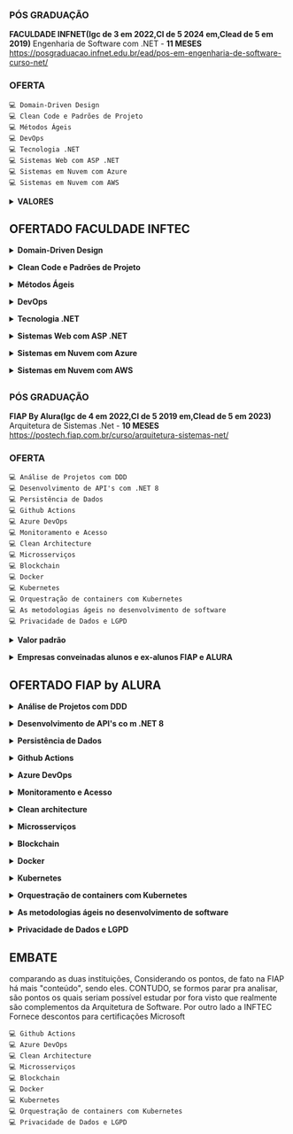 ### PÓS GRADUAÇÃO
**FACULDADE INFNET(Igc de 3 em 2022,CI de 5 2024 em,CIead de 5 em 2019)**  Engenharia de Software com .NET - **11 MESES**<BR>
https://posgraduacao.infnet.edu.br/ead/pos-em-engenharia-de-software-curso-net/
### OFERTA
    💻 Domain-Driven Design
    💻 Clean Code e Padrões de Projeto
    💻 Métodos Ágeis
    💻 DevOps
    💻 Tecnologia .NET
    💻 Sistemas Web com ASP .NET
    💻 Sistemas em Nuvem com Azure
    💻 Sistemas em Nuvem com AWS

<details>
    <summary><b>VALORES</b></summary>

    Para residentes do seu estado(SAO PAULO), temos um CUPOM OFF* de 58% 
    para essa pós-graduação. Com ele o valor fica em:
        
        . 18x de R$ 521,54 no cartão de crédito ou
        . 13x de R$ 691,04 no cartão de crédito (recorrente sem comprometer seu limite) ou
        . 13x de R$ 691,04 no boleto bancário.
</details>

## OFERTADO FACULDADE INFTEC

<details>
    <summary><b>Domain-Driven Design</b></summary>    
    - Descrever os conceitos básicos de Engenharia de Software<BR>
    - Descrever os princípios e práticas de DDD<BR>
    - Aplicar a modelagem de domínio<BR>
    - Utilizar DDD em exemplos práticos de estudos de caso
</details>
<p>
<details>
    <summary><b> Clean Code e Padrões de Projeto</b></summary> 
    - Aplicar boas práticas de clean code e refactory<BR>
    - Aplicar os princípios SOLID<BR>
    - Aplicar os padrões GoF<BR>
    - Aplicar o código adaptável através de padrões de projetos
</details>
<p>
<details>
    <summary><b>Métodos Ágeis</b></summary>
    - Descrever os princípios de desenvolvimento ágil<BR>
    - Descrever o Extreme Programming (XP)<BR>
    - Aplicar o framework SCRUM<BR>
    - Aplicar Requisitos Ágeis e métricas
</details>
<p>
<details>
    <summary><b>DevOps</b></summary>  
    - Projetar software para integração e entrega contínua em nuvem<BR>
    - Implementar software para integração e entrega contínua em nuvem<BR>
    - Automatizar testes contínuos em nuvem<BR>
    - Aplicar testes com Test-Driven Development
</details>
<p>
<details>
    <summary><b>Tecnologia .NET</b></summary>   
    - Aplicar os conceitos de Orientação a Objetos com C#<BR>
    - Modelar aplicações utilizando Domain-Driven Design<BR>
    - Criar aplicações empregando padrões de projeto – SOLID e GRASP<BR>
    - Desenvolver testes unitários e aplicar TDD
</details>
<p>
<details>
    <summary><b>Sistemas Web com ASP .NET</b></summary>   
    - Desenvolver de sistemas web e a aplicar a arquiteturas em camadas<BR>
    - Projetar aplicativos Web com ASP.NET MVC e Web API<BR>
    - Implementar o acesso a dados utilizando o Entity Framework<BR>
    - Disponibilizar aplicativos Web no Microsoft Azure
</details>
<p>
<details>
    <summary><b>Sistemas em Nuvem com Azure</b></summary>    
    - Explicar a Computação em Nuvem e Microsoft Azure<BR>
    - Descrever os Principais Serviços do Microsoft Azure<BR>
    - Construir o Deploy de Aplicações na Azure<BR>
    - Aplicar o Monitoramento e Escalabilidade na Nuvem
</details>
<p>
<details>
    <summary><b>Sistemas em Nuvem com AWS</b></summary>    
    - Explicar a Computação em Nuvem e AWS<BR>
    - Descrever os Principais Serviços da AWS<BR>
    - Construir o Deploy de Aplicações na AWS<BR>
    - Aplicar o Monitoramento e Escalabilidade na Nuvem
</details>

##

### PÓS GRADUAÇÃO
**FIAP By Alura(Igc de 4 em 2022,CI de 5 2019 em,CIead de 5 em 2023)**  Arquitetura de Sistemas .Net - **10 MESES**<BR>
https://postech.fiap.com.br/curso/arquitetura-sistemas-net/
### OFERTA

    💻 Análise de Projetos com DDD
    💻 Desenvolvimento de API's com .NET 8
    💻 Persistência de Dados
    💻 Github Actions
    💻 Azure DevOps
    💻 Monitoramento e Acesso
    💻 Clean Architecture
    💻 Microsserviços
    💻 Blockchain
    💻 Docker
    💻 Kubernetes
    💻 Orquestração de containers com Kubernetes
    💻 As metodologias ágeis no desenvolvimento de software
    💻 Privacidade de Dados e LGPD

<details>
    <summary><b>Valor padrão</b></summary>    

    Custo sem convênio de empresa ou descontos

        . 18x R$ 685,00
        . 12x R$ 965,00
        .     R$ 10.500,00 - À VISTA
</details>
<p>
<details>
    <summary><b>Empresas conveinadas alunos e ex-alunos FIAP e ALURA</b></summary>    

    Custo personalizado de empresa ou alunos ALURA

        . 18x R$ 545,00
        . 12x R$ 770,00
        . R$ 8.379,00 - À VISTA
</details>

 ## OFERTADO FIAP by ALURA

<details>
    <summary><b>Análise de Projetos com DDD</b></summary> 
    - Introdução à Domain Driven Design<BR>
    - Domain Storytelling<BR>
    - Descoberta e formação do conhecimento<BR>
    - Trabalhando com contextos delimitados<BR>
    - Implementando arquitetura e lógica<BR>
    - Event Storming<BR>
    - Levantamento de requisitos<BR>
    - Refinamento técnico<BR>
    - Definition of Ready e Definition of Done
</details>
<p>

<details>
    <summary><b>Desenvolvimento de API's co m .NET 8</b></summary> 
    - Novidades do .NET 8 e C# 12 Desenvolvimento de API com .NET Middlewares e 
    - Injeção de dependência Trabalhando com Logs<BR>
    - Serialização de dados em JSON e MessagePack<BR>
    - Autenticação e Autorização<BR> 
    - Persistencia de dados com Dapper<BR>
    - Documentando API<BR>     
    - Trabalhando com Cache Explorando Minimal API<BR>
    - Middlewares e Injeção de dependência com Minimal API
</details>
<p>

<details>
    <summary><b>Persistência de Dados</b></summary>
    - Configuração do ambiente com Docker<BR>
    - Conhecendo o SQL (Join, Function,View, Procedure) e queries avançadas<BR>
    - Trabalhando com PostgreSQL e Dapper<BR>
    - Trabalhando com NoSQL - MongoDB
</details>
<p>

<details>
    <summary><b>Github Actions</b></summary> 
    - IntroduçãoFundamentos básicosGitHub Actions em Ambientes On-Premises<BR>
    - Conceitos básicos de Docker<BR>
    - Repositório de imagens
</details>
<p>

<details>
    <summary><b>Azure DevOps</b></summary>
    - Conhecendo o Azure DevOps (Azure Boards, Azure Repos, Test Plans e Artifacts)<BR>
    - Azure Dashboards e Azure WikiAzure Pipelines e Release CI/CD<BR>
    - Multi stage pipeline<BR> 
    - Conceitos básicos de DockerAzure Container Registry (ACR)Azure Container Instance (ACI)WEB APP<BR>
    - Azure Container Apps
</details>
<p>

<details>
    <summary><b>Monitoramento e Acesso</b></summary>
    - Introdução ao ZabbixMonitoramento com Zabbix
    - Prometheus e Grafana
</details>
<p>

<details>
    <summary><b>Clean architecture</b></summary>
    - Program paradigms e components paradigms<BR>
    - Clean architecture - Design Principles<BR>
    - Clean architecture - The architecture<BR>
    - Boas práticas utilizando o clean code<BR>
    - Aplicando técnicas de Clean Code na prática<BR>
    - Aplicando clean code em TestesAplicando técnicas de Clean Code em testes na prática
</details>
<p>

<details>
    <summary><b>Microsserviços</b></summary>
    - Introdução a MicrosserviçosArquitetando MicrosserviçosPadrões de Comunicação
      entre MicrosserviçosGerenciamento de dados distribuídos<BR>
    - Resiliência e alta disponibilidade<BR>
    - Observabilidade e Monitoramento<BR>
    - Testabilidade em sistemas distribuídos<BR>
    - Frameworks e RuntimesSegurança dos Microsserviços<BR>
    - Microsserviços na prática com .NET
</details>
<p>

<details>
    <summary><b>Blockchain</b></summary>
    - Introdução à BlockchainIntrodução ao Desenvolvimento .NET 
    - com BlockchainContruindo uma blockchain com .NET
</details>
<p>

<details>
    <summary><b>Docker</b></summary>
    - Introdução ao Docker<BR>
    - Gerenciamento de Contêineres<BR>
    - Orquestração de Contêineres<BR>
    - Melhores Práticas e Solução de Problemas
</details>
<p>

<details>
    <summary><b>Kubernetes</b></summary>
    - O que são KubernetesCriando e rodando KubernetesPods,
    Rótulos e anotaçõesServices e ConfigMap<BR>
    - Escalabilidade com ReplicaSets e Deployment<BR>
    - Armazenamento de dados com Volumes<BR>
    - Disponibilidade e a confiabilidade com Probes<BR>
    - Dimensionamento automático com HPA
</details>
<p>

<details>
    <summary><b>Orquestração de containers com Kubernetes</b></summary>
    - Implantação do Azure AKS<BR>
    - Gerenciamento de Aplicações no Kubernetes<BR>
    - Trabalhando com AKS parte práticaCI/CD com AKS
</details>
<p>

<details>
    <summary><b>As metodologias ágeis no desenvolvimento de software</b></summary>
    - Principais conceitos sobre metodologia ágil<BR>
    - Scrum - PrincípiosScrum - Ferramentas e aplicações práticas<BR>
    - A Programação Extrema (XP)A Programação Extrema (XP)<BR>
    - Codificação pareada e aplicações práticas<BR>
    - Mentalidade LeanMentalidade Lean - Kanban e ciclos de feedback
</details>
<p>

<details>
    <summary><b>Privacidade de Dados e LGPD</b></summary>
    - Proteção de dados pessoais<BR>
    - Contextualização<BR>
    - Semelhanças entre LGPD e GDPR<BR>
    - Agentes de tratamento<BR>
    - Qual a diferença entre gestor e operador e o que preciso desenvolver 
    em cada um desses papéis?<BR>
    - Governança de dados<BR>
    - Criando RIPD e qual a importância para o desenvolvimento<BR>
    - Dicas para desenvolvimento - Anonimização, Criptografia em repouso
    e ferramentas úteis para desenvolvimento com LGPD 
</details>
<p>


## EMBATE

comparando as duas instituições, Considerando os pontos, de fato na FIAP há mais "conteúdo",
sendo eles. CONTUDO, se formos parar pra analisar, são pontos os quais seriam possível estudar 
por fora visto que realmente são complementos da Arquitetura de Software.
Por outro lado a INFTEC Fornece descontos para certificações Microsoft

    💻 Github Actions
    💻 Azure DevOps
    💻 Clean Architecture
    💻 Microsserviços
    💻 Blockchain
    💻 Docker
    💻 Kubernetes
    💻 Orquestração de containers com Kubernetes
    💻 Privacidade de Dados e LGPD
